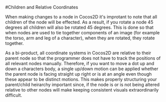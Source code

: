 #Children and Relative Coordinates

When making changes to a node in Cocos2D it's improtant to note that all children of the node will be effected.  As a result, if you rotate a node 45 degrees all children will also be rotated 45 degrees.  This is done so that when nodes are used to tie together components of an image (for example the torso, arm and leg of a character), when they are rotated, they rotate together.

As a bi-product, all coordinate systems in Cocos2D are relative to their parent node so that the programmer does not have to track the positions of all relevant nodes manually.  Therefore, if you want to move a dot up and down a characters body, a single up/down motion can be applied whether the parent node is facing straight up right or is at an angle even though these appear to be distinct motions.  This makes properly structuring your parent/child heirarchy important since, if the node is or is not being altered relative to other nodes will make keeping consistent visuals extraordinarily difficult.